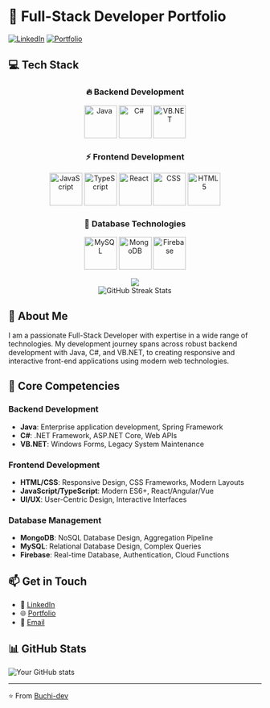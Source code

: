 # 🚀 Full-Stack Developer Portfolio

[![LinkedIn](https://img.shields.io/badge/LinkedIn-Connect-blue)](Your-LinkedIn-URL)
[![Portfolio](https://img.shields.io/badge/Portfolio-Visit-green)](Your-Portfolio-URL)

## 💻 Tech Stack

<div align="center">

### 🔥 Backend Development
<p align="center">
  <img src="https://cdn.jsdelivr.net/gh/devicons/devicon/icons/java/java-original.svg" alt="Java" width="65" height="65" />
  <img src="https://cdn.jsdelivr.net/gh/devicons/devicon/icons/csharp/csharp-original.svg" alt="C#" width="65" height="65" />
  <img src="https://cdn.jsdelivr.net/gh/devicons/devicon/icons/dot-net/dot-net-original.svg" alt="VB.NET" width="65" height="65" />
</p>

### ⚡ Frontend Development
<p align="center">
  <img src="https://cdn.jsdelivr.net/gh/devicons/devicon/icons/javascript/javascript-original.svg" alt="JavaScript" width="65" height="65" />
  <img src="https://cdn.jsdelivr.net/gh/devicons/devicon/icons/typescript/typescript-original.svg" alt="TypeScript" width="65" height="65" />
  <img src="https://cdn.jsdelivr.net/gh/devicons/devicon/icons/react/react-original.svg" alt="React" width="65" height="65" />
  <img src="https://cdn.jsdelivr.net/gh/devicons/devicon/icons/css3/css3-original.svg" alt="CSS" width="65" height="65" />
  <img src="https://cdn.jsdelivr.net/gh/devicons/devicon/icons/html5/html5-original.svg" alt="HTML5" width="65" height="65" />
</p>

### 🌟 Database Technologies
<p align="center">
  <img src="https://cdn.jsdelivr.net/gh/devicons/devicon/icons/mysql/mysql-original.svg" alt="MySQL" width="65" height="65" />
  <img src="https://cdn.jsdelivr.net/gh/devicons/devicon/icons/mongodb/mongodb-original.svg" alt="MongoDB" width="65" height="65" />
  <img src="https://cdn.jsdelivr.net/gh/devicons/devicon/icons/firebase/firebase-plain.svg" alt="Firebase" width="65" height="65" />
</p>

</div>

<!-- Contribution Snake -->
<div align="center">
  <img src="https://raw.githubusercontent.com/Buchi-dev/Buchi-dev/output/github-contribution-grid-snake.svg" />
</div>

<div align="center">
  <img src="https://github-readme-streak-stats.herokuapp.com/?user=Buchi-dev&theme=radical" alt="GitHub Streak Stats" />
</div>

## 🌟 About Me
I am a passionate Full-Stack Developer with expertise in a wide range of technologies. My development journey spans across robust backend development with Java, C#, and VB.NET, to creating responsive and interactive front-end applications using modern web technologies.

## 💪 Core Competencies

### Backend Development
- **Java**: Enterprise application development, Spring Framework
- **C#**: .NET Framework, ASP.NET Core, Web APIs
- **VB.NET**: Windows Forms, Legacy System Maintenance

### Frontend Development
- **HTML/CSS**: Responsive Design, CSS Frameworks, Modern Layouts
- **JavaScript/TypeScript**: Modern ES6+, React/Angular/Vue
- **UI/UX**: User-Centric Design, Interactive Interfaces

### Database Management
- **MongoDB**: NoSQL Database Design, Aggregation Pipeline
- **MySQL**: Relational Database Design, Complex Queries
- **Firebase**: Real-time Database, Authentication, Cloud Functions

## 📫 Get in Touch
- 💼 [LinkedIn](Your-LinkedIn-URL)
- 🌐 [Portfolio](Your-Portfolio-URL)
- 📧 [Email](mailto:your.email@example.com)

## 📊 GitHub Stats
![Your GitHub stats](https://github-readme-stats.vercel.app/api?username=Buchi-dev&show_icons=true&theme=radical)

---
⭐️ From [Buchi-dev](https://github.com/Buchi-dev)
